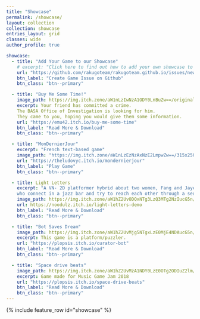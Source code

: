 ```yaml
---
title: "Showcase"
permalink: /showcase/
layout: collection
collection: showcase
entries_layout: grid
classes: wide
author_profile: true

showcase:
  - title: "Add Your Game to our Showcase"
    # excerpt: "Click here to find out how to add your own showcase to this page."
    url: "https://github.com/rakugoteam/rakugoteam.github.io/issues/new/choose"
    btn_label: "Create Game Issue on Github"
    btn_class: "btn--primary"

  - title: "Buy Me Some Time!"
    image_path: https://img.itch.zone/aW1nLzIwNzA1ODY0LnBuZw==/original/ScLtjL.png
    excerpt: Your friend has committed a crime.
    The BASA Office of Investigation is looking for him.
    They came to you, hoping you would give them some information.
    url: "https://emu42.itch.io/buy-me-some-time"
    btn_label: "Read More & Download"
    btn_class: "btn--primary"

  - title: "MonDernierJour"
    excerpt: "French text-based game"
    image_path: "https://img.itch.zone/aW1nLzEzNzAxNzE2LmpwZw==/315x250%23c/pEhZoc.jpg"
    url: "https://theludovyc.itch.io/mondernierjour"
    btn_label: "Play Game"
    btn_class: "btn--primary"

  - title: Light Letters
    excerpt: "A VN- 2D platformer hybrid about two women, Fang and Jayeon,
    who connect in a jazz bar and try to reach each other through a series of letters."
    image_path: https://img.itch.zone/aW1hZ2UvODQxNTg3LzQ3MTg2NzIucG5n/original/IWLcUQ.png
    url: https://noodulz.itch.io/light-letters-demo
    btn_label: "Read More & Download"
    btn_class: "btn--primary"

  - title: "Bot Saves Dream"
    image_path: https://img.itch.zone/aW1hZ2UvMjg5NTgxLzE0MjE4NDAucG5n/original/eGv%2F75.png
    excerpt: This game is a platform/puzzler.
    url: "https://plopsis.itch.io/curator-bot"
    btn_label: "Read More & Download"
    btn_class: "btn--primary"

  - title: "Space drive beats"
    image_path: https://img.itch.zone/aW1hZ2UvMzA1NDY0LzE0OTg2ODIuZ2lm/original/0uRv05.gif
    excerpt: Game made for Music Game Jam 2018
    url: "https://plopsis.itch.io/space-drive-beats"
    btn_label: "Read More & Download"
    btn_class: "btn--primary"
---
```


{% include feature_row id="showcase" %}
